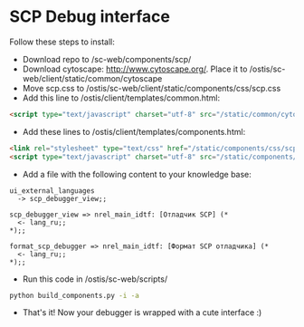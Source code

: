 # SCP Debug interface
Follow these steps to install:
- Download repo to /sc-web/components/scp/
- Download cytoscape: http://www.cytoscape.org/. Place it to /ostis/sc-web/client/static/common/cytoscape
- Move scp.css to /ostis/sc-web/client/static/components/css/scp.css
- Add this line to /ostis/client/templates/common.html:
```html
<script type="text/javascript" charset="utf-8" src="/static/common/cytoscape/cytoscape.min.js"></script>
```
- Add these lines to /ostis/client/templates/components.html:
```html
<link rel="stylesheet" type="text/css" href="/static/components/css/scp.css" />
<script type="text/javascript" charset="utf-8" src="/static/components/js/scp/scp.js"></script>
```
- Add a file with the following content to your knowledge base:
```scs
ui_external_languages
  -> scp_debugger_view;;

scp_debugger_view => nrel_main_idtf: [Отладчик SCP] (*
  <- lang_ru;;
*);;

format_scp_debugger => nrel_main_idtf: [Формат SCP отладчика] (*
  <- lang_ru;;
*);;
```
- Run this code in /ostis/sc-web/scripts/
```bash
python build_components.py -i -a
```
- That's it! Now your debugger is wrapped with a cute interface :)
